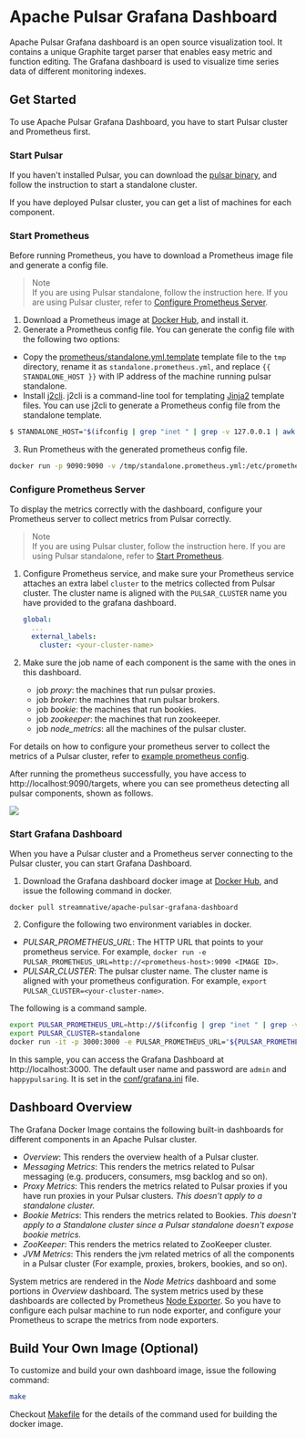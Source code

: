 # Apache Pulsar Grafana Dashboard
Apache Pulsar Grafana dashboard is an open source visualization tool. It contains a unique Graphite target parser that enables easy metric and function editing. The Grafana dashboard is used to visualize time series data of different monitoring indexes.

## Get Started
To use Apache Pulsar Grafana Dashboard, you have to start Pulsar cluster and Prometheus first.

### Start Pulsar
If you haven't installed Pulsar, you can download the [pulsar binary](http://pulsar.apache.org/docs/en/standalone/), and follow the instruction to start a standalone cluster.

If you have deployed Pulsar cluster, you can get a list of machines for each component.

### Start Prometheus
Before running Prometheus, you have to download a Prometheus image file and generate a config file.
> Note   
> If you are using Pulsar standalone, follow the instruction here. If you are using Pulsar cluster, refer to [Configure Prometheus Server](#configure-prometheus-server).

1. Download a Prometheus image at [Docker Hub](https://hub.docker.com/r/prom/prometheus), and install it.
2. Generate a Prometheus config file. You can generate the config file with the following two options:

- Copy the [prometheus/standalone.yml.template](prometheus/standalone.yml.template) template file to the `tmp` directory, rename it as `standalone.prometheus.yml`, and replace `{{ STANDALONE_HOST }}` with IP address of the machine running pulsar standalone. 
- Install [j2cli](https://github.com/kolypto/j2cli). j2cli is a command-line tool for templating [Jinja2](http://jinja.pocoo.org/docs/) template files. You can use j2cli to generate a Prometheus config file from the standalone template.

```bash
$ STANDALONE_HOST="$(ifconfig | grep "inet " | grep -v 127.0.0.1 | awk '{ print $2 }')" j2 prometheus/standalone.yml.template > /tmp/standalone.prometheus.yml
```

3. Run Prometheus with the generated prometheus config file.

```bash
docker run -p 9090:9090 -v /tmp/standalone.prometheus.yml:/etc/prometheus/prometheus.yml prom/prometheus
```
### Configure Prometheus Server 

To display the metrics correctly with the dashboard, configure your Prometheus server to collect metrics from Pulsar correctly.

> Note   
> If you are using Pulsar cluster, follow the instruction here. If you are using Pulsar standalone, refer to [Start Prometheus](#start-prometheus). 

1. Configure Prometheus service, and make sure your Prometheus service attaches an extra label `cluster` to the metrics collected from Pulsar cluster. The cluster name is aligned with the `PULSAR_CLUSTER` name you have provided to the grafana dashboard.
   ```yaml
   global:
     ...
     external_labels:
       cluster: <your-cluster-name>
   ```

2. Make sure the job name of each component is the same with the ones in this dashboard.
   - job *proxy*: the machines that run pulsar proxies.
   - job *broker*: the machines that run pulsar brokers.
   - job *bookie*: the machines that run bookies.
   - job *zookeeper*: the machines that run zookeeper.
   - job *node_metrics*: all the machines of the pulsar cluster.

For details on how to configure your prometheus server to collect the metrics of a Pulsar cluster, refer to [example prometheus config](prometheus/cluster.yml.template).

After running the prometheus successfully, you have access to http://localhost:9090/targets, where you can see prometheus detecting all pulsar components, shown as follows.

![](images/prometheus-targets.png?raw=true)

### Start Grafana Dashboard

When you have a Pulsar cluster and a Prometheus server connecting to the Pulsar cluster, you can start Grafana Dashboard.

1. Download the Grafana dashboard docker image at
[Docker Hub](https://hub.docker.com/r/streamnative/apache-pulsar-grafana-dashboard), and issue the following command in docker.

`docker pull streamnative/apache-pulsar-grafana-dashboard`

2. Configure the following two environment variables in docker.
- *PULSAR_PROMETHEUS_URL*: The HTTP URL that points to your prometheus service. For example, 
`docker run -e PULSAR_PROMETHEUS_URL=http://<prometheus-host>:9090 <IMAGE ID>`.
- *PULSAR_CLUSTER*: The pulsar cluster name. The cluster name is aligned with your prometheus configuration. For example, `export PULSAR_CLUSTER=<your-cluster-name>`.

The following is a command sample.
```bash
export PULSAR_PROMETHEUS_URL=http://$(ifconfig | grep "inet " | grep -v 127.0.0.1 | awk '{ print $2 }'):9090
export PULSAR_CLUSTER=standalone
docker run -it -p 3000:3000 -e PULSAR_PROMETHEUS_URL="${PULSAR_PROMETHEUS_URL}" -e PULSAR_CLUSTER="${PULSAR_CLUSTER}" streamnative/apache-pulsar-grafana-dashboard:latest 
```
In this sample, you can access the Grafana Dashboard at http://localhost:3000.
The default user name and password are `admin` and `happypulsaring`. It is set in the [conf/grafana.ini](conf/grafana.ini) file.


## Dashboard Overview

The Grafana Docker Image contains the following built-in dashboards for different components in an Apache Pulsar cluster.

- *Overview*: This renders the overview health of a Pulsar cluster.
- *Messaging Metrics*: This renders the metrics related to Pulsar messaging (e.g. producers, consumers, msg backlog and so on).
- *Proxy Metrics*: This renders the metrics related to Pulsar proxies if you have run proxies in your Pulsar clusters. _This doesn't apply to a standalone cluster._
- *Bookie Metrics*: This renders the metrics related to Bookies. _This doesn't apply to a Standalone cluster since a Pulsar standalone doesn't expose bookie metrics._
- *ZooKeeper*: This renders the metrics related to ZooKeeper cluster.
- *JVM Metrics*: This renders the jvm related metrics of all the components in a Pulsar cluster (For example, proxies, brokers, bookies, and so on).

System metrics are rendered in the *Node Metrics* dashboard and some portions in *Overview* dashboard.<!--what's the meaning?-->
The system metrics used by these dashboards are collected by Prometheus [Node Exporter](https://github.com/prometheus/node_exporter).
So you have to configure each pulsar machine to run node exporter, and configure your Prometheus to scrape the metrics from node exporters.

## Build Your Own Image (Optional)

To customize and build your own dashboard image, issue the following command:

```bash
make
```

Checkout [Makefile](Makefile) for the details of the command used for building the docker image.
